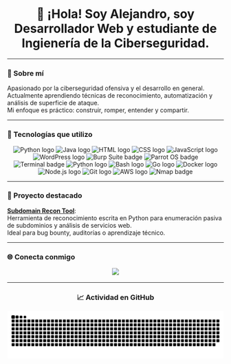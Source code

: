 <h1 align="center">👋 ¡Hola! Soy Alejandro, soy Desarrollador Web y estudiante de Ingienería de la Ciberseguridad.</h1>

---

### 🧠 Sobre mí

Apasionado por la ciberseguridad ofensiva y el desarrollo en general.  
Actualmente aprendiendo técnicas de reconocimiento, automatización y análisis de superficie de ataque.  
Mi enfoque es práctico: construir, romper, entender y compartir.

---

### 🧰 Tecnologías que utilizo

<div align="center">
  <img src="https://skillicons.dev/icons?i=py" height="60" alt="Python logo" />
  <img src="https://skillicons.dev/icons?i=java" height="60" alt="Java logo" />
  <img src="https://skillicons.dev/icons?i=html" height="60" alt="HTML logo" />
  <img src="https://skillicons.dev/icons?i=css" height="60" alt="CSS logo" />
  <img src="https://skillicons.dev/icons?i=javascript" height="60" alt="JavaScript logo" />
  <img src="https://skillicons.dev/icons?i=wordpress" height="60" alt="WordPress logo" />
  <img src="https://img.shields.io/badge/BurpSuite-Tool-red?style=for-the-badge&logoColor=white" height="32" alt="Burp Suite badge" />
  <img src="https://img.shields.io/badge/Parrot%20OS-Hacking-blue?style=for-the-badge&logo=linux&logoColor=white" height="32" alt="Parrot OS badge" />
  <img src="https://img.shields.io/badge/CMD%20%7C%20Terminal-black?style=for-the-badge&logo=windows&logoColor=white" height="32" alt="Terminal badge" />
  <img src="https://skillicons.dev/icons?i=py" height="60" alt="Python logo" />
  <img src="https://skillicons.dev/icons?i=bash" height="60" alt="Bash logo" />
  <img src="https://skillicons.dev/icons?i=go" height="60" alt="Go logo" />
  <img src="https://skillicons.dev/icons?i=docker" height="60" alt="Docker logo" />
  <img src="https://skillicons.dev/icons?i=nodejs" height="60" alt="Node.js logo" />
  <img src="https://skillicons.dev/icons?i=git" height="60" alt="Git logo" />
  <img src="https://skillicons.dev/icons?i=aws" height="60" alt="AWS logo" />
  <img src="https://img.shields.io/badge/Nmap-Network%20Scanner-blue?style=for-the-badge" height="32" alt="Nmap badge" />
</div>

---

### 🔎 Proyecto destacado

[**Subdomain Recon Tool**](https://github.com/inknot8x-sudo/subdomain-recon):  
Herramienta de reconocimiento escrita en Python para enumeración pasiva de subdominios y análisis de servicios web.  
Ideal para bug bounty, auditorías o aprendizaje técnico.

---

### 🌐 Conecta conmigo

<div align="center">
  <a href="www.linkedin.com/in/alejandro-martinez-begines-2884a029b">
    <img src="https://img.shields.io/static/v1?message=LinkedIn&logo=linkedin&label=&color=0077B5&logoColor=white&labelColor=&style=for-the-badge" height="25" />
  </a>

---

### 📈 Actividad en GitHub

<picture>
  <source media="(prefers-color-scheme: dark)" srcset="https://raw.githubusercontent.com/Platane/snk/output/github-contribution-grid-snake-dark.svg">
  <source media="(prefers-color-scheme: light)" srcset="https://raw.githubusercontent.com/Platane/snk/output/github-contribution-grid-snake.svg">
  <img alt="contribution graph" src="https://raw.githubusercontent.com/Platane/snk/output/github-contribution-grid-snake.svg">
</picture>
